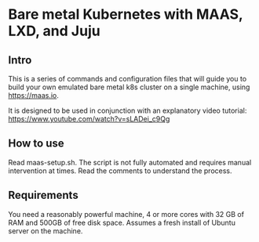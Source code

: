 # Bare metal Kubernetes with MAAS, LXD, and Juju

## Intro

This is a series of commands and configuration files that will guide you to build your own emulated bare metal k8s cluster on a single machine, using https://maas.io.

It is designed to be used in conjunction with an explanatory video tutorial: https://www.youtube.com/watch?v=sLADei_c9Qg

## How to use

Read maas-setup.sh. The script is not fully automated and requires manual intervention at times. Read the comments to understand the process.

## Requirements

You need a reasonably powerful machine, 4 or more cores with 32 GB of RAM and 500GB of free disk space. Assumes a fresh install of Ubuntu server on the machine.
